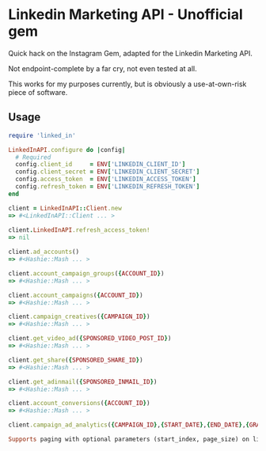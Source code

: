 # Linkedin Marketing API - Unofficial gem

Quick hack on the Instagram Gem, adapted for the Linkedin Marketing API.

Not endpoint-complete by a far cry, not even tested at all.

This works for my purposes currently, but is obviously a use-at-own-risk piece of software.

## Usage

```ruby
require 'linked_in'

LinkedInAPI.configure do |config|
  # Required
  config.client_id     = ENV['LINKEDIN_CLIENT_ID']
  config.client_secret = ENV['LINKEDIN_CLIENT_SECRET']
  config.access_token  = ENV['LINKEDIN_ACCESS_TOKEN']
  config.refresh_token = ENV['LINKEDIN_REFRESH_TOKEN']
end

client = LinkedInAPI::Client.new
=> #<LinkedInAPI::Client ... >
  
client.LinkedInAPI.refresh_access_token!
=> nil

client.ad_accounts()
=> #<Hashie::Mash ... >

client.account_campaign_groups({ACCOUNT_ID})
=> #<Hashie::Mash ... >

client.account_campaigns({ACCOUNT_ID})
=> #<Hashie::Mash ... >

client.campaign_creatives({CAMPAIGN_ID})
=> #<Hashie::Mash ... >

client.get_video_ad({SPONSORED_VIDEO_POST_ID})
=> #<Hashie::Mash ... >

client.get_share({SPONSORED_SHARE_ID})
=> #<Hashie::Mash ... >

client.get_adinmail({SPONSORED_INMAIL_ID})
=> #<Hashie::Mash ... >

client.account_conversions({ACCOUNT_ID})
=> #<Hashie::Mash ... >

client.campaign_ad_analytics({CAMPAIGN_ID},{START_DATE},{END_DATE},{GRANULARITY},[{PIVOT_ARRAY}],[{FIELD_ARRAY}])

Supports paging with optional parameters (start_index, page_size) on list endpoints other than campaign_ad_analytics because LinkedIn does not support it on that endpoint.
```
